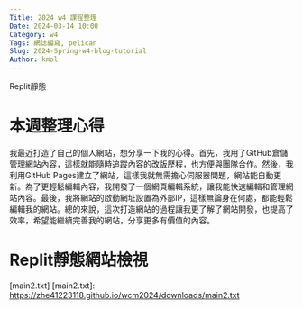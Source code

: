 ```yaml
---
Title: 2024 w4 課程整理
Date: 2024-03-14 10:00
Category: w4
Tags: 網誌編寫, pelican
Slug: 2024-Spring-w4-blog-tutorial
Author: kmol
---
```


Replit靜態

<!-- PELICAN_END_SUMMARY -->

# 本週整理心得
我最近打造了自己的個人網站，想分享一下我的心得。首先，我用了GitHub倉儲管理網站內容，這樣就能隨時追蹤內容的改版歷程，也方便與團隊合作。然後，我利用GitHub Pages建立了網站，這樣我就無需擔心伺服器問題，網站能自動更新。為了更輕鬆編輯內容，我開發了一個網頁編輯系統，讓我能快速編輯和管理網站內容。最後，我將網站的啟動網址設置為外部IP，這樣無論身在何處，都能輕鬆編輯我的網站。總的來說，這次打造網站的過程讓我更了解了網站開發，也提高了效率，希望能繼續完善我的網站，分享更多有價值的內容。
# Replit靜態網站檢視

[main2.txt] 
[main2.txt]: https://zhe41223118.github.io/wcm2024/downloads/main2.txt 
